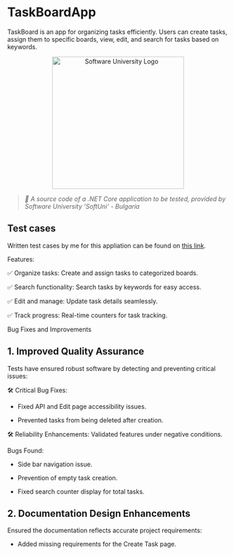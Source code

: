 # TaskBoardApp
TaskBoard is an app for organizing tasks efficiently. Users can create tasks, assign them to specific boards, view, edit, and search for tasks based on keywords.


<p align="center">
  <img 
    alt="Software University Logo"
    src="https://vizia.sofia.bg/wp-content/uploads/2018/11/software-university-logo.png"
    width="300"
  >
</p>

> _🧪 A source code of a .NET Core application to be tested, provided by Software University 'SoftUni'  - Bulgaria_

## Test cases
Written test cases by me for this appliation can be found on [this link](https://docs.google.com/spreadsheets/d/13SU_3rEFU_LCW3LDiKVlA823Y8k3MAxC/edit?usp=drive_link&ouid=101865710122533479047&rtpof=true&sd=true). 

Features:

✅ Organize tasks: Create and assign tasks to categorized boards.

✅ Search functionality: Search tasks by keywords for easy access.

✅ Edit and manage: Update task details seamlessly.

✅ Track progress: Real-time counters for task tracking.

Bug Fixes and Improvements
## 1. Improved Quality Assurance

Tests have ensured robust software by detecting and preventing critical issues:

🛠 Critical Bug Fixes:

  - Fixed API and Edit page accessibility issues.

  - Prevented tasks from being deleted after creation.

🛠 Reliability Enhancements: Validated features under negative conditions.

Bugs Found:

  - Side bar navigation issue.

  - Prevention of empty task creation.

  - Fixed search counter display for total tasks.

## 2. Documentation Design Enhancements

Ensured the documentation reflects accurate project requirements:

  - Added missing requirements for the Create Task page.
